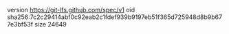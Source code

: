version https://git-lfs.github.com/spec/v1
oid sha256:7c2c29414abf0c92eab2c1fdef939b9197eb51f365d725948d8b9b677e3bf53f
size 24649

